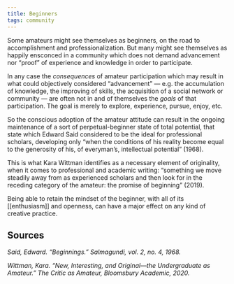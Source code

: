```yaml
---
title: Beginners
tags: community
---
```


Some amateurs might see themselves as beginners, on the road to accomplishment and professionalization. But many might see themselves as happily ensconced in a community which does not demand advancement nor “proof” of experience and knowledge in order to participate. 

In any case the *consequences* of amateur participation which may result in what could objectively considered “advancement” — e.g. the accumulation of knowledge, the improving of skills, the acquisition of a social network or community — are often not in and of themselves the *goals* of that participation. The goal is merely to explore, experience, pursue, enjoy, etc. 

So the conscious adoption of the amateur attitude can result in the ongoing maintenance of a sort of perpetual-beginner state of total potential, that state which Edward Said considered to be the ideal for professional scholars, developing only “when the conditions of his reality become equal to the generosity of his, of everyman’s, intellectual potential” (1968). 

This is what Kara Wittman identifies as a necessary element of originality, when it comes to professional and academic writing: “something we move steadily away from as experienced scholars and then look for in the receding category of the amateur: the promise of beginning” (2019). 

Being able to retain the mindset of the beginner, with all of its [[enthusiasm]] and openness, can have a major effect on any kind of creative practice.

## Sources

*Said, Edward. “Beginnings.” Salmagundi, vol. 2, no. 4, 1968.*

*Wittman, Kara. “New, Interesting, and Original—the Undergraduate as Amateur.” The Critic as Amateur, Bloomsbury Academic, 2020.*
